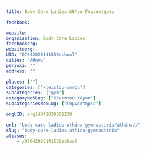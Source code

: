 ```yaml
---
title: Body Care Ladies-Αθήνα-Γυμναστήριο

facebook:

website:
organisation: Body Care Ladies
facebookorg:
websiteorg:
UID: "07042020141550school"
cities: "Αθήνα"
perioxi: ""
address: ""

places: [""]
categories: ["kleistou-xorou"]
subcategories: ["gym"]
categoryNoSLug: ["Κλειστού Χώρου"]
subcategoriesNoSLug: ["Γυμναστήριο"]

orgUID: org14042020001239

url: "body-care-ladies-athina-gymnastirio/athina//"
slug: "body-care-ladies-athina-gymnastirio"
aliases:
    - /07042020141550school
---
```





